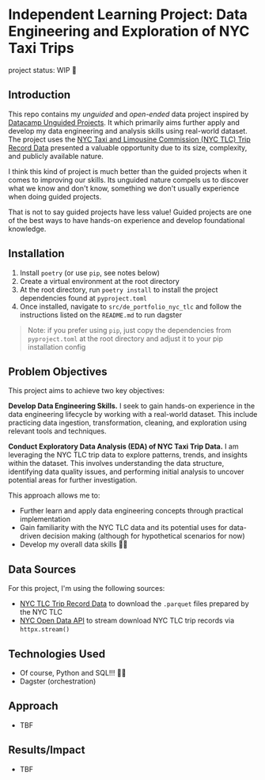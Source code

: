 # Independent Learning Project: Data Engineering and Exploration of NYC Taxi Trips
project status: WIP 🚧

## Introduction
This repo contains my _unguided_ and _open-ended_ data project inspired by [Datacamp Unguided Projects](https://www.datacamp.com/blog/introducing-unguided-projects-the-worlds-first-interactive-code-along-exercises). It which primarily aims further apply and develop my data engineering and analysis skills using real-world dataset. The project uses the [NYC Taxi and Limousine Commission (NYC TLC) Trip Record Data](https://www.nyc.gov/site/tlc/about/tlc-trip-record-data.page) presented a valuable opportunity due to its size, complexity, and publicly available nature.

I think this kind of project is much better than the guided projects when it comes to improving our skills. Its unguided nature compels us to discover what we know and don't know, something we don't usually experience when doing guided projects. 

That is not to say guided projects have less value! Guided projects are one of the best ways to have hands-on experience and develop foundational knowledge.

## Installation
1. Install `poetry` (or use `pip`, see notes below)
2. Create a virtual environment at the root directory
3. At the root directory, run `poetry install` to install the project dependencies found at `pyproject.toml`
4. Once installed, navigate to `src/de_portfolio_nyc_tlc` and follow the instructions listed on the `README.md` to run dagster
        
> Note: if you prefer using `pip`, just copy the dependencies from `pyproject.toml` at the root directory and adjust it to your pip installation config

## Problem Objectives
This project aims to achieve two key objectives:

**Develop Data Engineering Skills.** I seek to gain hands-on experience in the data engineering lifecycle by working with a real-world dataset. This include practicing data ingestion, transformation, cleaning, and exploration using relevant tools and techniques.

**Conduct Exploratory Data Analysis (EDA) of NYC Taxi Trip Data.** I am leveraging the NYC TLC trip data to explore patterns, trends, and insights within the dataset. This involves understanding the data structure, identifying data quality issues, and performing initial analysis to uncover potential areas for further investigation.

This approach allows me to:
- Further learn and apply data engineering concepts through practical implementation
- Gain familiarity with the NYC TLC data and its potential uses for data-driven decision making (although for hypothetical scenarios for now)
- Develop my overall data skills 🙌🏻

## Data Sources
For this project, I'm using the following sources:
-  [NYC TLC Trip Record Data](https://www.nyc.gov/site/tlc/about/tlc-trip-record-data.page) to download the `.parquet` files prepared by the NYC TLC
-  [NYC Open Data API](https://dev.socrata.com/foundry/data.cityofnewyork.us/qp3b-zxtp) to stream download NYC TLC trip records via `httpx.stream()`

## Technologies Used
* Of course, Python and SQL!!! 🍞🧈 
* Dagster (orchestration)

## Approach
- TBF

## Results/Impact
- TBF
